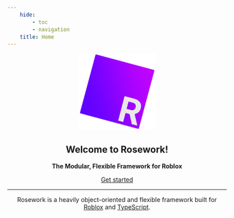 ```yaml
---
    hide:
        - toc
        - navigation
    title: Home
---
```


<section align="center" class="landing">
    <p>
        <a href="https://github.com/rbx-rosework/core">
            <img alt="ROSEWORK" width="175" src="res/img/rosework-logo.svg" />
        </a>
    </p>
    <h1>Welcome to Rosework!</h1>
    <p>
        <b>The Modular, Flexible Framework for Roblox</b>
    </p>
    <nav>
        <a href="getting_started" class="fancy-link">Get started</a>
    </nav>
</section>

----

<p align="center">
    Rosework is a heavily object-oriented and flexible framework built for
    <a href="https://developer.roblox.com/">Roblox</a> 
    and 
    <a href="https://www.typescriptlang.org/">TypeScript</a>.
</p>